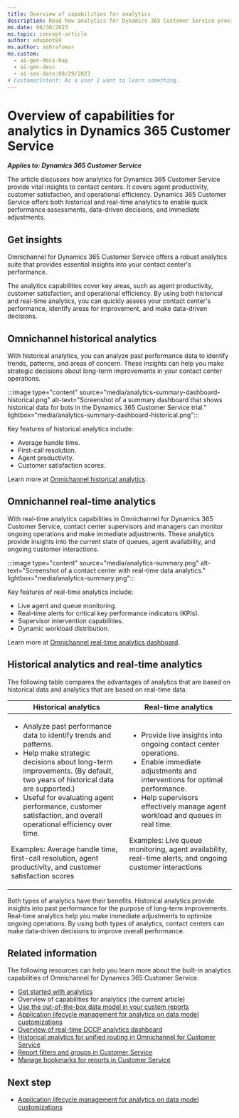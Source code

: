 ```yaml
---
title: Overview of capabilities for analytics
description: Read how analytics for Dynamics 365 Customer Service provide vital insights. Make data-driven decisions based on historical and real-time analytics.
ms.date: 08/30/2023
ms.topic: concept-article
author: edupont04
ms.author: ashrafomar
ms.custom:
  - ai-gen-docs-bap
  - ai-gen-desc
  - ai-seo-date:08/29/2023
# CustomerIntent: As a user I want to learn something.
---
```


# Overview of capabilities for analytics in Dynamics 365 Customer Service

***Applies to: Dynamics 365 Customer Service***

The article discusses how analytics for Dynamics 365 Customer Service provide vital insights to contact centers. It covers agent productivity, customer satisfaction, and operational efficiency. Dynamics 365 Customer Service offers both historical and real-time analytics to enable quick performance assessments, data-driven decisions, and immediate adjustments.

## Get insights

Omnichannel for Dynamics 365 Customer Service offers a robust analytics suite that provides essential insights into your contact center's performance.

The analytics capabilities cover key areas, such as agent productivity, customer satisfaction, and operational efficiency. By using both historical and real-time analytics, you can quickly assess your contact center's performance, identify areas for improvement, and make data-driven decisions.

## Omnichannel historical analytics

With historical analytics, you can analyze past performance data to identify trends, patterns, and areas of concern. These insights can help you make strategic decisions about long-term improvements in your contact center operations.

:::image type="content" source="media/analytics-summary-dashboard-historical.png" alt-text="Screenshot of a summary dashboard that shows historical data for bots in the Dynamics 365 Customer Service trial." lightbox="media/analytics-summary-dashboard-historical.png":::

Key features of historical analytics include:

- Average handle time​.
- First-call resolution​.
- Agent productivity​.
- Customer satisfaction scores.

Learn more at [Omnichannel historical analytics](/dynamics365/customer-service/oc-historical-analytics-reports?tabs=customerserviceadmincenter).

## Omnichannel real-time analytics

With real-time analytics capabilities in Omnichannel for Dynamics 365 Customer Service, contact center supervisors and managers can monitor ongoing operations and make immediate adjustments. These analytics provide insights into the current state of queues, agent availability, and ongoing customer interactions.

:::image type="content" source="media/analytics-summary.png" alt-text="Screenshot of a contact center with real-time data analytics." lightbox="media/analytics-summary.png":::

Key features of real-time analytics include:

- Live agent and queue monitoring.
- Real-time alerts for critical key performance indicators (KPIs).
- Supervisor intervention capabilities.
- Dynamic workload distribution.

Learn more at [Omnichannel real-time analytics dashboard](/dynamics365/customer-service/intro-realtime-analytics-dashboard).

## Historical analytics and real-time analytics

The following table compares the advantages of analytics that are based on historical data and analytics that are based on real-time data.

| Historical analytics | Real-time analytics |
|---|---|
| <ul><li>Analyze past performance data to identify trends and patterns.</li><li>Help make strategic decisions about long-term improvements. (By default, two years of historical data are supported.)</li><li>Useful for evaluating agent performance, customer satisfaction, and overall operational efficiency over time.</li></ul><p>Examples: Average handle time, first-call resolution, agent productivity, and customer satisfaction scores</p> | <ul><li>Provide live insights into ongoing contact center operations.</li><li>Enable immediate adjustments and interventions for optimal performance.</li><li>Help supervisors effectively manage agent workload and queues in real time.</li></ul><p>Examples: Live queue monitoring, agent availability, real-time alerts, and ongoing customer interactions</p> |

Both types of analytics have their benefits. Historical analytics provide insights into past performance for the purpose of long-term improvements. Real-time analytics help you make immediate adjustments to optimize ongoing operations. By using both types of analytics, contact centers can make data-driven decisions to improve overall performance.

## Related information

The following resources can help you learn more about the built-in analytics capabilities of Omnichannel for Dynamics 365 Customer Service.

- [Get started with analytics](analytics-get-started.md)
- Overview of capabilities for analytics (the current article)
- [Use the out-of-the-box data model in your custom reports](/dynamics365/customer-service/use-datamodel)
- [Application lifecycle management for analytics on data model customizations](analytics-alm-custom-reports.md)
- [Overview of real-time DCCP analytics dashboard](/dynamics365/customer-service/intro-realtime-analytics-dashboard)
- [Historical analytics for unified routing in Omnichannel for Customer Service](/dynamics365/customer-service/oc-historical-analytics-unified-routing)
- [Report filters and groups in Customer Service](/dynamics365/customer-service/report-filters-groups)
- [Manage bookmarks for reports in Customer Service](/dynamics365/customer-service/manage-bookmarks)

## Next step

- [Application lifecycle management for analytics on data model customizations](analytics-alm-custom-reports.md)

<!--## Tags

*Industries:* Services (70-89)

*Stakeholders* Customer services, IT, Operations, Project Management, Service operations

*Products:* Dynamics 365 Customer Service, Dynamics 365 Customer Service Insights-->
